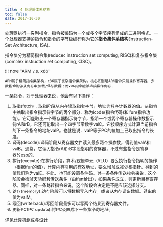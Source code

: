 ```yaml
---
title: 4 处理器体系结构
toc: false
date: 2017-10-30
---
```


处理器执行一系列指令，指令被编码为一个或多个字节序列组成的二进制格式。一个处理器支持的指令和指令的字节级编码称为它的**指令集体系结构**(Instruction-Set Architecture, ISA)。

指令集分为精简指令集(reduced instruction set computing, RISC)和复杂指令集(complex instruction set computing, CISC)。

!!! note "ARM v.s. x86"
    
    ARM属于精简指令集架构，x86属于复杂指令集架构。核心区别是ARM指令只能操作寄存器，少数指令能够从内存中加载/保存数据；而x86指令能够直接操作内存。


一条指令，对于处理器来说，他会有以下操作：

1. 取指(fetch)：取指阶段从内存读取指令字节，地址为程序计数器的值。从指令中抽取出指令指示符字节的两个部分，称为icode(指令代码)和ifun(指令功能)。它可能取出一个寄存器指示符字节，指明一个或两个寄存器操作数指示符rA和rB。它还可能取出一个四字节常数字valC。它按顺序方式计算当前指令的下一条指令的地址valP。也就是说，valP等于PC的值加上已取出指令的长度。
2. 译码(decode):译码阶段从寄存器文件读入最多两个操作数，得到值valA和valB。通常，它读入指令rA和rB字段指明的寄存器，不过有些指令是寄存器%esp的。
3. 执行(execute):在执行阶段，算术/逻辑单元（ALU）要么执行指令指明的操作（根据ifun的值），计算内存引用的有效地址，要么增加或减少栈指针。得到的值我们称为valE。在此，也可能设置条件码。对一条条件传送指令来说，这个阶段会检验天骄码和传送条件（由ifun给出），如果条件成立，则更新目标寄存器。同样，对一条跳转指令来说，这个阶段会决定是不是应该选择分支。
4. 访存(memory):访存阶段可以将数据写入内存，或者从内存读出数据。读出的值为valM。
5. 写回(write back):写回阶段最多可以写两个结果到寄存器文件。
6. 更新PC(PC update):将PC设置成下一条指令的地址。

详见[计算机组成与设计](计算机组成与设计.md)